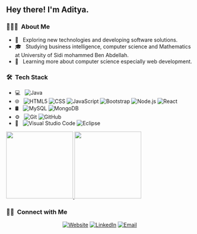 <h2> Hey there! I'm Aditya.</h2>

<h3> 👨🏻‍💻 &nbsp;About Me </h3>

- 🤔 &nbsp; Exploring new technologies and developing software solutions.
- 🎓 &nbsp; Studying business intelligence, computer science and Mathematics at University of Sidi mohammed Ben Abdellah.
- 🌱 &nbsp; Learning more about computer science especially web development.

<h3> 🛠 &nbsp;Tech Stack</h3>

- 💻 &nbsp;
  ![Java](https://img.shields.io/badge/-Java-333333?style=flat&logo=Java&logoColor=007396)
- 🌐 &nbsp;
  ![HTML5](https://img.shields.io/badge/-HTML5-333333?style=flat&logo=HTML5)
  ![CSS](https://img.shields.io/badge/-CSS-333333?style=flat&logo=CSS3&logoColor=1572B6)
  ![JavaScript](https://img.shields.io/badge/-JavaScript-333333?style=flat&logo=javascript)
  ![Bootstrap](https://img.shields.io/badge/-Bootstrap-333333?style=flat&logo=bootstrap&logoColor=563D7C)
  ![Node.js](https://img.shields.io/badge/-Node.js-333333?style=flat&logo=node.js)
  ![React](https://img.shields.io/badge/-React-333333?style=flat&logo=react)
- 🛢 &nbsp;
  ![MySQL](https://img.shields.io/badge/-MySQL-333333?style=flat&logo=mysql)
  ![MongoDB](https://img.shields.io/badge/-MongoDB-333333?style=flat&logo=mongodb)
- ⚙️ &nbsp;
  ![Git](https://img.shields.io/badge/-Git-333333?style=flat&logo=git)
  ![GitHub](https://img.shields.io/badge/-GitHub-333333?style=flat&logo=github)
- 🔧 &nbsp;
  ![Visual Studio Code](https://img.shields.io/badge/-Visual%20Studio%20Code-333333?style=flat&logo=visual-studio-code&logoColor=007ACC)
  ![Eclipse](https://img.shields.io/badge/-Eclipse-333333?style=flat&logo=eclipse-ide&logoColor=2C2255)
  

<a href="https://github.com/AVS1508">
  <img height="180em" src="https://github-readme-stats.vercel.app/api?username=achrafbouisk&theme=buefy&show_icons=true" />
  <img height="180em" src="https://github-readme-stats.vercel.app/api/top-langs/?username=achrafbouisk&theme=buefy&layout=compact" />
</a>

<br/>

<h3> 🤝🏻 &nbsp;Connect with Me </h3>

<p align="center">
<a href="https://www.portfolio-re.netlify.app/"><img alt="Website" src="https://img.shields.io/badge/Website-www.portfolio-re.netlify.app-blue?style=flat-square&logo=google-chrome"></a>
<a href="https://www.linkedin.com/in/achraf-bouisk-3660641b6/"><img alt="LinkedIn" src="https://img.shields.io/badge/LinkedIn-Achrafbouisk-blue?style=flat-square&logo=linkedin"></a>
<a href="mailto:achrafbsk13@gmail.com"><img alt="Email" src="https://img.shields.io/badge/Email-achrafbsk13@gmail.com-blue?style=flat-square&logo=gmail"></a>
</p>
